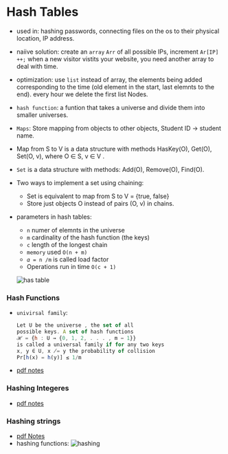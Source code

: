 # Hash Tables

* used in: hashing passwords, connecting files on the os to their physical location, IP address.
* naiive solution: create an `array` `Arr` of all possible IPs, increment `Ar[IP] ++;` when a new visitor vistits your website, you need another array to deal with time.
* optimization: use `list` instead of array, the elements being added corresponding to the time \(old element in the start, last elemnts to the end\). every hour we delete the first list Nodes.
* `hash function`: a funtion that takes a universe and divide them into smaller universes.
* `Maps`: Store mapping from objects to other objects, Student ID → student name.
* Map from S to V is a data structure with methods HasKey\(O\), Get\(O\), Set\(O, v\), where O ∈ S, v ∈ V .
* `Set` is a data structure with methods: Add\(O\), Remove\(O\), Find\(O\).
* Two ways to implement a set using chaining:
  * Set is equivalent to map from S to V = {true, false}
  * Store just objects O instead of pairs \(O, v\) in chains.
* parameters in hash tables:

  * `n` numer of elemnts in the universe
  * `m` cardinality of the hash function \(the keys\)
  * `c` length of the longest chain
  * `memory` used `O(n + m)`
  * `𝛼 = n /m` is called load factor
  * Operations run in time `O(c + 1)`

  ![has table](https://i.imgur.com/daBQsY5.png)

### Hash Functions

* `univirsal family`:

  ```javascript
  Let U be the universe , the set of all
  possible keys. A set of hash functions
  ℋ = {h : U → {0, 1, 2, . . . , m − 1}}
  is called a universal family if for any two keys
  x, y ∈ U, x ̸= y the probability of collision
  Pr[h(x) = h(y)] ≤ 1/m
  ```

* [pdf notes](https://d3c33hcgiwev3.cloudfront.net/_c868028143804d149e8f66ee34c26b71_07_hash_tables_2_hashfunctions.pdf?Expires=1589241600&Signature=DcTh8b8HPSvoQ3xi8QMahVlEPK5C6Cpf~60zhfYFYkH-dG-atiJGhZjXzSNxl9gwqN9Z7F6OEpssDfC4TFKjmPuKjVsN8jC0D~VrHynLNT-2hlzPo3OumzVT2m5tI7id-rP8gYoUBL4SShv4AqyfpkrgTHrenykyqeTv8M2BGaQ_&Key-Pair-Id=APKAJLTNE6QMUY6HBC5A)

### Hashing Integeres

* [pdf notes](https://d3c33hcgiwev3.cloudfront.net/_c868028143804d149e8f66ee34c26b71_07_hash_tables_2_hashfunctions.pdf?Expires=1589241600&Signature=DcTh8b8HPSvoQ3xi8QMahVlEPK5C6Cpf~60zhfYFYkH-dG-atiJGhZjXzSNxl9gwqN9Z7F6OEpssDfC4TFKjmPuKjVsN8jC0D~VrHynLNT-2hlzPo3OumzVT2m5tI7id-rP8gYoUBL4SShv4AqyfpkrgTHrenykyqeTv8M2BGaQ_&Key-Pair-Id=APKAJLTNE6QMUY6HBC5A)

### Hashing strings

* [pdf Notes](https://d3c33hcgiwev3.cloudfront.net/_c868028143804d149e8f66ee34c26b71_07_hash_tables_2_hashfunctions.pdf?Expires=1589241600&Signature=DcTh8b8HPSvoQ3xi8QMahVlEPK5C6Cpf~60zhfYFYkH-dG-atiJGhZjXzSNxl9gwqN9Z7F6OEpssDfC4TFKjmPuKjVsN8jC0D~VrHynLNT-2hlzPo3OumzVT2m5tI7id-rP8gYoUBL4SShv4AqyfpkrgTHrenykyqeTv8M2BGaQ_&Key-Pair-Id=APKAJLTNE6QMUY6HBC5A)
* hashing functions: ![hashing](https://i.imgur.com/fcIh5cW.png)
